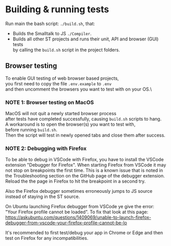 # Building & running tests

Run main the bash script: `./build.sh`, that:
- Builds the Smalltalk to JS `./Compiler`.
- Builds all other ST projects and runs their unit, API and browser (GUI) tests\
  by calling the `build.sh` script in the project folders.

## Browser testing

To enable GUI testing of web browser based projects,\
you first need to copy the file `.env.example` to `.env`\
and then uncomment the browsers you want to test with on your OS.\

### NOTE 1: Browser testing on MacOS

MacOS will not quit a newly started browser process\
after tests have completed successfully, causing `build.sh` scripts to hang.\
A workaround is to open the browser(s) you want to test with,\
before running `build.sh`.\
Then the script will test in newly opened tabs and close them after success.

### NOTE 2: Debugging with Firefox

To be able to debug in VSCode with Firefox,
you have to install the VSCode extension "Debugger for Firefox".
When starting Firefox from VSCode it may not stop on breakpoints the first time.
This is a known issue that is noted in the Troubleshooting section
on the GitHub page of the debugger extension.
Reload the the page in Firefox to hit the breakpoint in a second try.

Also the Firefox debugger sometimes erroneously jumps to JS source instead of staying in the ST source.

On Ubuntu launching Firefox debugger from VSCode ye give the error:
"Your Firefox profile cannot be loaded".
To fix that look at this page:
https://askubuntu.com/questions/1409069/unable-to-launch-firefox-debugger-from-vscode-your-firefox-profile-cannot-be-lo

It's recommended to first test/debug your app in Chrome or Edge and then test on Firefox for any incompatibilities.
